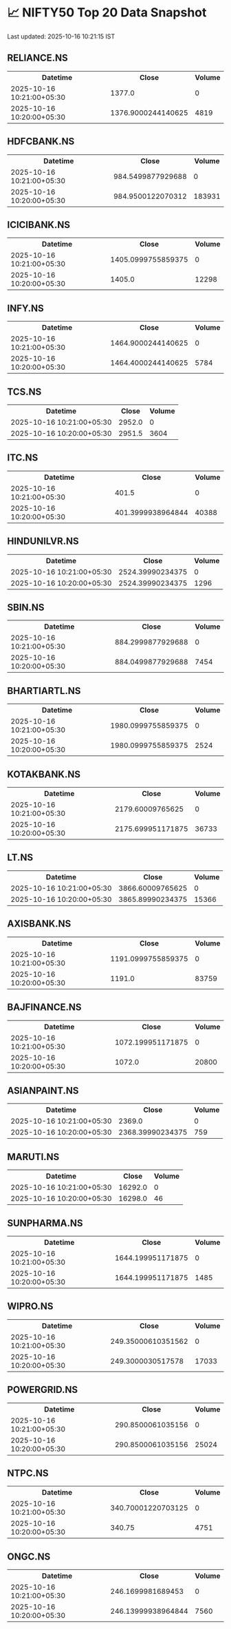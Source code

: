 # 📈 NIFTY50 Top 20 Data Snapshot

Last updated: 2025-10-16 10:21:15 IST

## RELIANCE.NS

<table>
  <tr><th>Datetime</th><th>Close</th><th>Volume</th></tr>
  <tr><td>2025-10-16 10:21:00+05:30</td><td>1377.0</td><td>0</td></tr>
  <tr><td>2025-10-16 10:20:00+05:30</td><td>1376.9000244140625</td><td>4819</td></tr>
</table>

## HDFCBANK.NS

<table>
  <tr><th>Datetime</th><th>Close</th><th>Volume</th></tr>
  <tr><td>2025-10-16 10:21:00+05:30</td><td>984.5499877929688</td><td>0</td></tr>
  <tr><td>2025-10-16 10:20:00+05:30</td><td>984.9500122070312</td><td>183931</td></tr>
</table>

## ICICIBANK.NS

<table>
  <tr><th>Datetime</th><th>Close</th><th>Volume</th></tr>
  <tr><td>2025-10-16 10:21:00+05:30</td><td>1405.0999755859375</td><td>0</td></tr>
  <tr><td>2025-10-16 10:20:00+05:30</td><td>1405.0</td><td>12298</td></tr>
</table>

## INFY.NS

<table>
  <tr><th>Datetime</th><th>Close</th><th>Volume</th></tr>
  <tr><td>2025-10-16 10:21:00+05:30</td><td>1464.9000244140625</td><td>0</td></tr>
  <tr><td>2025-10-16 10:20:00+05:30</td><td>1464.4000244140625</td><td>5784</td></tr>
</table>

## TCS.NS

<table>
  <tr><th>Datetime</th><th>Close</th><th>Volume</th></tr>
  <tr><td>2025-10-16 10:21:00+05:30</td><td>2952.0</td><td>0</td></tr>
  <tr><td>2025-10-16 10:20:00+05:30</td><td>2951.5</td><td>3604</td></tr>
</table>

## ITC.NS

<table>
  <tr><th>Datetime</th><th>Close</th><th>Volume</th></tr>
  <tr><td>2025-10-16 10:21:00+05:30</td><td>401.5</td><td>0</td></tr>
  <tr><td>2025-10-16 10:20:00+05:30</td><td>401.3999938964844</td><td>40388</td></tr>
</table>

## HINDUNILVR.NS

<table>
  <tr><th>Datetime</th><th>Close</th><th>Volume</th></tr>
  <tr><td>2025-10-16 10:21:00+05:30</td><td>2524.39990234375</td><td>0</td></tr>
  <tr><td>2025-10-16 10:20:00+05:30</td><td>2524.39990234375</td><td>1296</td></tr>
</table>

## SBIN.NS

<table>
  <tr><th>Datetime</th><th>Close</th><th>Volume</th></tr>
  <tr><td>2025-10-16 10:21:00+05:30</td><td>884.2999877929688</td><td>0</td></tr>
  <tr><td>2025-10-16 10:20:00+05:30</td><td>884.0499877929688</td><td>7454</td></tr>
</table>

## BHARTIARTL.NS

<table>
  <tr><th>Datetime</th><th>Close</th><th>Volume</th></tr>
  <tr><td>2025-10-16 10:21:00+05:30</td><td>1980.0999755859375</td><td>0</td></tr>
  <tr><td>2025-10-16 10:20:00+05:30</td><td>1980.0999755859375</td><td>2524</td></tr>
</table>

## KOTAKBANK.NS

<table>
  <tr><th>Datetime</th><th>Close</th><th>Volume</th></tr>
  <tr><td>2025-10-16 10:21:00+05:30</td><td>2179.60009765625</td><td>0</td></tr>
  <tr><td>2025-10-16 10:20:00+05:30</td><td>2175.699951171875</td><td>36733</td></tr>
</table>

## LT.NS

<table>
  <tr><th>Datetime</th><th>Close</th><th>Volume</th></tr>
  <tr><td>2025-10-16 10:21:00+05:30</td><td>3866.60009765625</td><td>0</td></tr>
  <tr><td>2025-10-16 10:20:00+05:30</td><td>3865.89990234375</td><td>15366</td></tr>
</table>

## AXISBANK.NS

<table>
  <tr><th>Datetime</th><th>Close</th><th>Volume</th></tr>
  <tr><td>2025-10-16 10:21:00+05:30</td><td>1191.0999755859375</td><td>0</td></tr>
  <tr><td>2025-10-16 10:20:00+05:30</td><td>1191.0</td><td>83759</td></tr>
</table>

## BAJFINANCE.NS

<table>
  <tr><th>Datetime</th><th>Close</th><th>Volume</th></tr>
  <tr><td>2025-10-16 10:21:00+05:30</td><td>1072.199951171875</td><td>0</td></tr>
  <tr><td>2025-10-16 10:20:00+05:30</td><td>1072.0</td><td>20800</td></tr>
</table>

## ASIANPAINT.NS

<table>
  <tr><th>Datetime</th><th>Close</th><th>Volume</th></tr>
  <tr><td>2025-10-16 10:21:00+05:30</td><td>2369.0</td><td>0</td></tr>
  <tr><td>2025-10-16 10:20:00+05:30</td><td>2368.39990234375</td><td>759</td></tr>
</table>

## MARUTI.NS

<table>
  <tr><th>Datetime</th><th>Close</th><th>Volume</th></tr>
  <tr><td>2025-10-16 10:21:00+05:30</td><td>16292.0</td><td>0</td></tr>
  <tr><td>2025-10-16 10:20:00+05:30</td><td>16298.0</td><td>46</td></tr>
</table>

## SUNPHARMA.NS

<table>
  <tr><th>Datetime</th><th>Close</th><th>Volume</th></tr>
  <tr><td>2025-10-16 10:21:00+05:30</td><td>1644.199951171875</td><td>0</td></tr>
  <tr><td>2025-10-16 10:20:00+05:30</td><td>1644.199951171875</td><td>1485</td></tr>
</table>

## WIPRO.NS

<table>
  <tr><th>Datetime</th><th>Close</th><th>Volume</th></tr>
  <tr><td>2025-10-16 10:21:00+05:30</td><td>249.35000610351562</td><td>0</td></tr>
  <tr><td>2025-10-16 10:20:00+05:30</td><td>249.3000030517578</td><td>17033</td></tr>
</table>

## POWERGRID.NS

<table>
  <tr><th>Datetime</th><th>Close</th><th>Volume</th></tr>
  <tr><td>2025-10-16 10:21:00+05:30</td><td>290.8500061035156</td><td>0</td></tr>
  <tr><td>2025-10-16 10:20:00+05:30</td><td>290.8500061035156</td><td>25024</td></tr>
</table>

## NTPC.NS

<table>
  <tr><th>Datetime</th><th>Close</th><th>Volume</th></tr>
  <tr><td>2025-10-16 10:21:00+05:30</td><td>340.70001220703125</td><td>0</td></tr>
  <tr><td>2025-10-16 10:20:00+05:30</td><td>340.75</td><td>4751</td></tr>
</table>

## ONGC.NS

<table>
  <tr><th>Datetime</th><th>Close</th><th>Volume</th></tr>
  <tr><td>2025-10-16 10:21:00+05:30</td><td>246.1699981689453</td><td>0</td></tr>
  <tr><td>2025-10-16 10:20:00+05:30</td><td>246.13999938964844</td><td>7560</td></tr>
</table>

